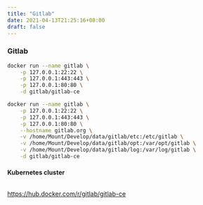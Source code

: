 ```yaml
---
title: "Gitlab"
date: 2021-04-13T21:25:16+08:00
draft: false
---
```


### Gitlab

```bash
docker run --name gitlab \
	-p 127.0.0.1:22:22 \
	-p 127.0.0.1:443:443 \
	-p 127.0.0.1:80:80 \
	-d gitlab/gitlab-ce

docker run --name gitlab \
	-p 127.0.0.1:22:22 \
	-p 127.0.0.1:443:443 \
	-p 127.0.0.1:80:80 \
	--hostname gitlab.org \
	-v /home/Mount/Develop/data/gitlab/etc:/etc/gitlab \
	-v /home/Mount/Develop/data/gitlab/opt:/var/opt/gitlab \
	-v /home/Mount/Develop/data/gitlab/log:/var/log/gitlab \
	-d gitlab/gitlab-ce


```



#### Kubernetes cluster

```bash

```





https://hub.docker.com/r/gitlab/gitlab-ce